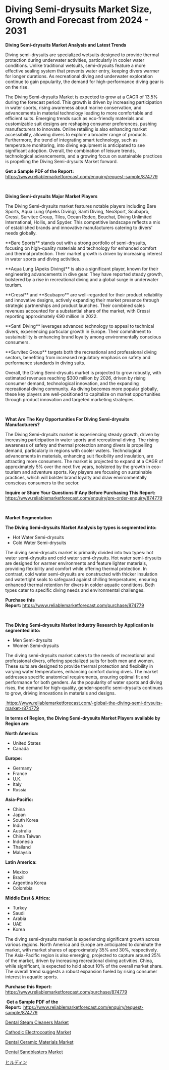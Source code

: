 <p><h1>Diving Semi-drysuits Market Size, Growth and Forecast from 2024 - 2031</h1></p><p><strong>Diving Semi-drysuits Market Analysis and Latest Trends</strong></p>
<p><p>Diving semi-drysuits are specialized wetsuits designed to provide thermal protection during underwater activities, particularly in cooler water conditions. Unlike traditional wetsuits, semi-drysuits feature a more effective sealing system that prevents water entry, keeping divers warmer for longer durations. As recreational diving and underwater exploration continue to gain popularity, the demand for high-performance diving gear is on the rise.</p><p>The Diving Semi-drysuits Market is expected to grow at a CAGR of 13.5% during the forecast period. This growth is driven by increasing participation in water sports, rising awareness about marine conservation, and advancements in material technology leading to more comfortable and efficient suits. Emerging trends such as eco-friendly materials and customizable suit designs are reshaping consumer preferences, pushing manufacturers to innovate. Online retailing is also enhancing market accessibility, allowing divers to explore a broader range of products. Furthermore, the trend of integrating smart technology, such as temperature monitoring, into diving equipment is anticipated to see significant adoption. Overall, the combination of leisure trends, technological advancements, and a growing focus on sustainable practices is propelling the Diving Semi-drysuits Market forward.</p></p>
<p><strong>Get a Sample PDF of the Report:&nbsp;</strong> <a href="https://www.reliablemarketforecast.com/enquiry/request-sample/874779">https://www.reliablemarketforecast.com/enquiry/request-sample/874779</a></p>
<p>&nbsp;</p>
<p><strong>Diving Semi-drysuits Major Market Players</strong></p>
<p><p>The Diving Semi-drysuits market features notable players including Bare Sports, Aqua Lung (Apeks Diving), Santi Diving, NeoSport, Scubapro, Cressi, Survitec Group, Tilos, Ocean Rodeo, Beuchat, Diving Unlimited International, Hollis, and Spyder. This competitive landscape reflects a mix of established brands and innovative manufacturers catering to divers’ needs globally.</p><p>**Bare Sports** stands out with a strong portfolio of semi-drysuits, focusing on high-quality materials and technology for enhanced comfort and thermal protection. Their market growth is driven by increasing interest in water sports and diving activities.</p><p>**Aqua Lung (Apeks Diving)** is also a significant player, known for their engineering advancements in dive gear. They have reported steady growth, bolstered by a rise in recreational diving and a global surge in underwater tourism.</p><p>**Cressi** and **Scubapro** are well-regarded for their product reliability and innovative designs, actively expanding their market presence through strategic partnerships and product launches. Their combined sales revenues accounted for a substantial share of the market, with Cressi reporting approximately €90 million in 2022.</p><p>**Santi Diving** leverages advanced technology to appeal to technical divers, experiencing particular growth in Europe. Their commitment to sustainability is enhancing brand loyalty among environmentally conscious consumers.</p><p>**Survitec Group** targets both the recreational and professional diving sectors, benefiting from increased regulatory emphasis on safety and performance standards in diving suits.</p><p>Overall, the Diving Semi-drysuits market is projected to grow robustly, with estimated revenues reaching $300 million by 2026, driven by rising consumer demand, technological innovation, and the expanding recreational diving community. As diving becomes more popular globally, these key players are well-positioned to capitalize on market opportunities through product innovation and targeted marketing strategies.</p></p>
<p>&nbsp;</p>
<p><strong>What Are The Key Opportunities For Diving Semi-drysuits Manufacturers?</strong></p>
<p><p>The Diving Semi-drysuits market is experiencing steady growth, driven by increasing participation in water sports and recreational diving. The rising awareness of safety and thermal protection among divers is propelling demand, particularly in regions with cooler waters. Technological advancements in materials, enhancing suit flexibility and insulation, are attracting more consumers. The market is projected to expand at a CAGR of approximately 5% over the next five years, bolstered by the growth in eco-tourism and adventure sports. Key players are focusing on sustainable practices, which will bolster brand loyalty and draw environmentally conscious consumers to the sector.</p></p>
<p><strong>Inquire or Share Your Questions If Any Before Purchasing This Report:</strong> <a href="https://www.reliablemarketforecast.com/enquiry/pre-order-enquiry/874779">https://www.reliablemarketforecast.com/enquiry/pre-order-enquiry/874779</a></p>
<p>&nbsp;</p>
<p><strong>Market Segmentation</strong></p>
<p><strong>The Diving Semi-drysuits Market Analysis by types is segmented into:</strong></p>
<p><ul><li>Hot Water Semi-drysuits</li><li>Cold Water Semi-drysuits</li></ul></p>
<p><p>The diving semi-drysuits market is primarily divided into two types: hot water semi-drysuits and cold water semi-drysuits. Hot water semi-drysuits are designed for warmer environments and feature lighter materials, providing flexibility and comfort while offering thermal protection. In contrast, cold water semi-drysuits are constructed with thicker insulation and watertight seals to safeguard against chilling temperatures, ensuring enhanced thermal retention for divers in colder aquatic conditions. Both types cater to specific diving needs and environmental challenges.</p></p>
<p><strong>Purchase this Report:&nbsp;</strong><a href="https://www.reliablemarketforecast.com/purchase/874779">https://www.reliablemarketforecast.com/purchase/874779</a></p>
<p>&nbsp;</p>
<p><strong>The Diving Semi-drysuits Market Industry Research by Application is segmented into:</strong></p>
<p><ul><li>Men Semi-drysuits</li><li>Women Semi-drysuits</li></ul></p>
<p><p>The diving semi-drysuits market caters to the needs of recreational and professional divers, offering specialized suits for both men and women. These suits are designed to provide thermal protection and flexibility in varying water temperatures, enhancing comfort during dives. The market addresses specific anatomical requirements, ensuring optimal fit and performance for both genders. As the popularity of water sports and diving rises, the demand for high-quality, gender-specific semi-drysuits continues to grow, driving innovations in materials and designs.</p></p>
<p><a href="https://www.reliablemarketforecast.com/-global-the-diving-semi-drysuits-market-r874779">&nbsp;https://www.reliablemarketforecast.com/-global-the-diving-semi-drysuits-market-r874779</a></p>
<p><strong>In terms of Region, the Diving Semi-drysuits Market Players available by Region are:</strong></p>
<p>
    <p> <strong> North America: </strong>
        <ul>
            <li>United States</li>
            <li>Canada</li>
        </ul>
        </p> 
    <p> <strong> Europe: </strong>
        <ul>
            <li>Germany</li>
            <li>France</li>
            <li>U.K.</li>
            <li>Italy</li>
            <li>Russia</li>
        </ul>
        </p> 
    <p> <strong> Asia-Pacific: </strong>
        <ul>
            <li>China</li>
            <li>Japan</li>
            <li>South Korea</li>
            <li>India</li>
            <li>Australia</li>
            <li>China Taiwan</li>
            <li>Indonesia</li>
            <li>Thailand</li>
            <li>Malaysia</li>
        </ul>
        </p> 
    <p> <strong> Latin America: </strong>
        <ul>
            <li>Mexico</li>
            <li>Brazil</li>
            <li>Argentina Korea</li>
            <li>Colombia</li>
        </ul>
        </p> 
    <p> <strong> Middle East & Africa: </strong>
        <ul>
            <li>Turkey</li>
            <li>Saudi</li>
            <li>Arabia</li>
            <li>UAE</li>
            <li>Korea</li>
        </ul>
    </p>
    </p>
<p><p>The diving semi-drysuits market is experiencing significant growth across various regions. North America and Europe are anticipated to dominate the market, with market shares of approximately 35% and 30%, respectively. The Asia-Pacific region is also emerging, projected to capture around 25% of the market, driven by increasing recreational diving activities. China, while significant, is expected to hold about 10% of the overall market share. The overall trend suggests a robust expansion fueled by rising consumer interest in aquatic sports.</p></p>
<p><strong>Purchase this Report: </strong><a href="https://www.reliablemarketforecast.com/purchase/874779">https://www.reliablemarketforecast.com/purchase/874779</a></p>
<p>&nbsp;<strong>Get a Sample PDF of the Report:&nbsp;&nbsp;</strong><a href="https://www.reliablemarketforecast.com/enquiry/request-sample/874779">https://www.reliablemarketforecast.com/enquiry/request-sample/874779</a></p>
<p><strong></strong></p>
<p><p><a href="https://www.linkedin.com/pulse/global-dental-steam-cleaners-market-sector2024-2031-metrics-11dpe?trackingId=2dNs0BClTX6Rz0eZVwHRJA%3D%3D">Dental Steam Cleaners Market</a></p><p><a href="https://www.linkedin.com/pulse/cathodic-electrocoating-market-overview-global-trends-future-mpjre?trackingId=d8mNjTALQ%2FSwzvh10tBhxQ%3D%3D">Cathodic Electrocoating Market</a></p><p><a href="https://www.linkedin.com/pulse/dental-ceramic-materials-market-forecast-global-trends-analysis-nmpee?trackingId=TqMGcaUITxGDQoPQTQZbbQ%3D%3D">Dental Ceramic Materials Market</a></p><p><a href="https://www.linkedin.com/pulse/insights-dental-sandblasters-market-size-which-expanding-118-bmdke?trackingId=W6YYsMuBQtiD5bKRH4j4%2FA%3D%3D">Dental Sandblasters Market</a></p><p><a href="https://medium.com/@ridleydamion/%E3%83%92%E3%83%AB%E3%83%87%E3%82%A3%E3%83%B3%E5%B8%82%E5%A0%B4-%E3%82%B0%E3%83%AD%E3%83%BC%E3%83%90%E3%83%AB%E5%B8%82%E5%A0%B4%E3%81%AE%E6%B4%9E%E5%AF%9F%E3%81%A8%E8%B2%A9%E5%A3%B2%E3%83%88%E3%83%AC%E3%83%B3%E3%83%892024%E5%B9%B4%E3%81%8B%E3%82%892031%E5%B9%B4%E3%81%BE%E3%81%A7-e91094010619">ヒルディン</a></p></p>